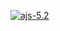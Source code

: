 [![ajs-5.2](https://github.com/MarkoMelle/ajs-5.2/actions/workflows/main.yml/badge.svg)](https://github.com/MarkoMelle/ajs-5.2/actions/workflows/main.yml)